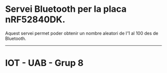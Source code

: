 # Servei Bluetooth per la placa nRF52840DK.
Aquest servei permet poder obtenir un nombre aleatori de l'1 al 100 des de Bluetooth.

------------

# IOT - UAB - Grup 8
